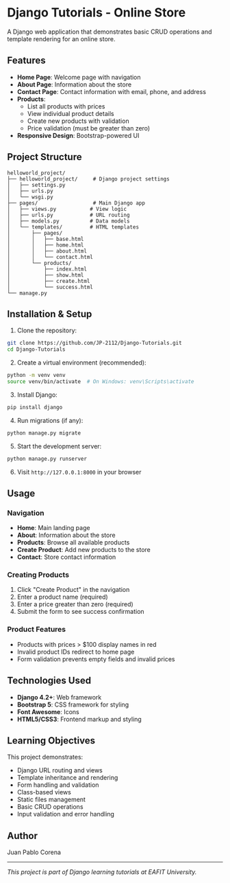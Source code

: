 # Django Tutorials - Online Store

A Django web application that demonstrates basic CRUD operations and template rendering for an online store.

## Features

- **Home Page**: Welcome page with navigation
- **About Page**: Information about the store
- **Contact Page**: Contact information with email, phone, and address
- **Products**: 
  - List all products with prices
  - View individual product details
  - Create new products with validation
  - Price validation (must be greater than zero)
- **Responsive Design**: Bootstrap-powered UI

## Project Structure

```
helloworld_project/
├── helloworld_project/     # Django project settings
│   ├── settings.py
│   ├── urls.py
│   └── wsgi.py
├── pages/                  # Main Django app
│   ├── views.py           # View logic
│   ├── urls.py            # URL routing
│   ├── models.py          # Data models
│   └── templates/         # HTML templates
│       ├── pages/
│       │   ├── base.html
│       │   ├── home.html
│       │   ├── about.html
│       │   └── contact.html
│       └── products/
│           ├── index.html
│           ├── show.html
│           ├── create.html
│           └── success.html
└── manage.py
```

## Installation & Setup

1. Clone the repository:
```bash
git clone https://github.com/JP-2112/Django-Tutorials.git
cd Django-Tutorials
```

2. Create a virtual environment (recommended):
```bash
python -m venv venv
source venv/bin/activate  # On Windows: venv\Scripts\activate
```

3. Install Django:
```bash
pip install django
```

4. Run migrations (if any):
```bash
python manage.py migrate
```

5. Start the development server:
```bash
python manage.py runserver
```

6. Visit `http://127.0.0.1:8000` in your browser

## Usage

### Navigation
- **Home**: Main landing page
- **About**: Information about the store
- **Products**: Browse all available products
- **Create Product**: Add new products to the store
- **Contact**: Store contact information

### Creating Products
1. Click "Create Product" in the navigation
2. Enter a product name (required)
3. Enter a price greater than zero (required)
4. Submit the form to see success confirmation

### Product Features
- Products with prices > $100 display names in red
- Invalid product IDs redirect to home page
- Form validation prevents empty fields and invalid prices

## Technologies Used

- **Django 4.2+**: Web framework
- **Bootstrap 5**: CSS framework for styling
- **Font Awesome**: Icons
- **HTML5/CSS3**: Frontend markup and styling

## Learning Objectives

This project demonstrates:
- Django URL routing and views
- Template inheritance and rendering
- Form handling and validation
- Class-based views
- Static files management
- Basic CRUD operations
- Input validation and error handling

## Author

Juan Pablo Corena

---

*This project is part of Django learning tutorials at EAFIT University.*
